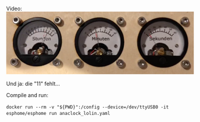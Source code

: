Video: [![Video of the analog clock in action](Media/AnaClock.png)](Media/AnaClock.mov "Video of the analog clock in action")

Und ja: die "11" fehlt...

Compile and run:

```docker run --rm -v "${PWD}":/config --device=/dev/ttyUSB0 -it esphome/esphome run anaclock_lolin.yaml```

